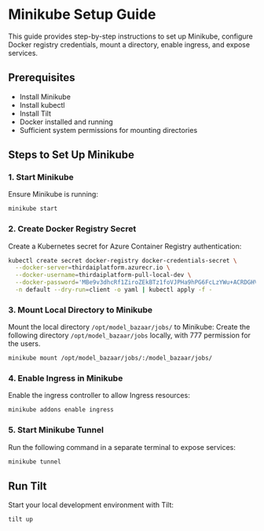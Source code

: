 # Minikube Setup Guide

This guide provides step-by-step instructions to set up Minikube, configure Docker registry credentials, mount a directory, enable ingress, and expose services.

## Prerequisites

- Install Minikube
- Install kubectl
- Install Tilt
- Docker installed and running
- Sufficient system permissions for mounting directories

## Steps to Set Up Minikube

### 1. Start Minikube

Ensure Minikube is running:

```sh
minikube start
```

### 2. Create Docker Registry Secret

Create a Kubernetes secret for Azure Container Registry authentication:

```sh
kubectl create secret docker-registry docker-credentials-secret \
  --docker-server=thirdaiplatform.azurecr.io \
  --docker-username=thirdaiplatform-pull-local-dev \
  --docker-password='MBe9v3dhcRf1ZiroZEkBTz1foVJPHa9hPG6FcLzYWu+ACRDGHVcp' \
  -n default --dry-run=client -o yaml | kubectl apply -f -
```

### 3. Mount Local Directory to Minikube

Mount the local directory `/opt/model_bazaar/jobs/` to Minikube:
Create the following directory `/opt/model_bazaar/jobs` locally, with 777 permission for the users.

```sh
minikube mount /opt/model_bazaar/jobs/:/model_bazaar/jobs/
```

### 4. Enable Ingress in Minikube

Enable the ingress controller to allow Ingress resources:

```sh
minikube addons enable ingress
```

### 5. Start Minikube Tunnel

Run the following command in a separate terminal to expose services:

```sh
minikube tunnel
```

## Run Tilt

Start your local development environment with Tilt:

```bash
tilt up
```
